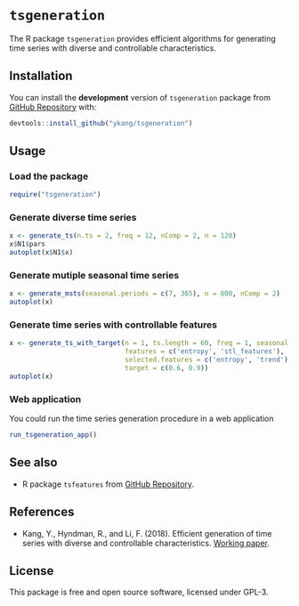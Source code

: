 `tsgeneration`
==============

The R package `tsgeneration` provides efficient algorithms for generating time series with
diverse and controllable characteristics.

Installation
------------

You can install the **development** version of `tsgeneration` package from [GitHub
Repository](https://github.com/ykang/tsgeneration) with:

``` r
devtools::install_github("ykang/tsgeneration")
```

Usage
-----

### Load the package

``` r
require("tsgeneration")
```

### Generate diverse time series

``` r
x <- generate_ts(n.ts = 2, freq = 12, nComp = 2, n = 120)
x$N1$pars
autoplot(x$N1$x)
```

### Generate mutiple seasonal time series

``` r
x <- generate_msts(seasonal.periods = c(7, 365), n = 800, nComp = 2)
autoplot(x)
```

### Generate time series with controllable features

``` r
x <- generate_ts_with_target(n = 1, ts.length = 60, freq = 1, seasonal = 0,
                             features = c('entropy', 'stl_features'),
                             selected.features = c('entropy', 'trend'),
                             target = c(0.6, 0.9))
autoplot(x)
```

### Web application

You could run the time series generation procedure in a web application
``` r
run_tsgeneration_app()
```

See also
--------

- R package `tsfeatures` from [GitHub Repository](https://github.com/robjhyndman/tsfeatures).


References
----------

- Kang, Y., Hyndman, R., and Li, F. (2018). Efficient generation of time series with
diverse and controllable characteristics. [Working paper](https://robjhyndman.com/publications/tsgeneration/).


License
-------
This package is free and open source software, licensed under GPL-3.
